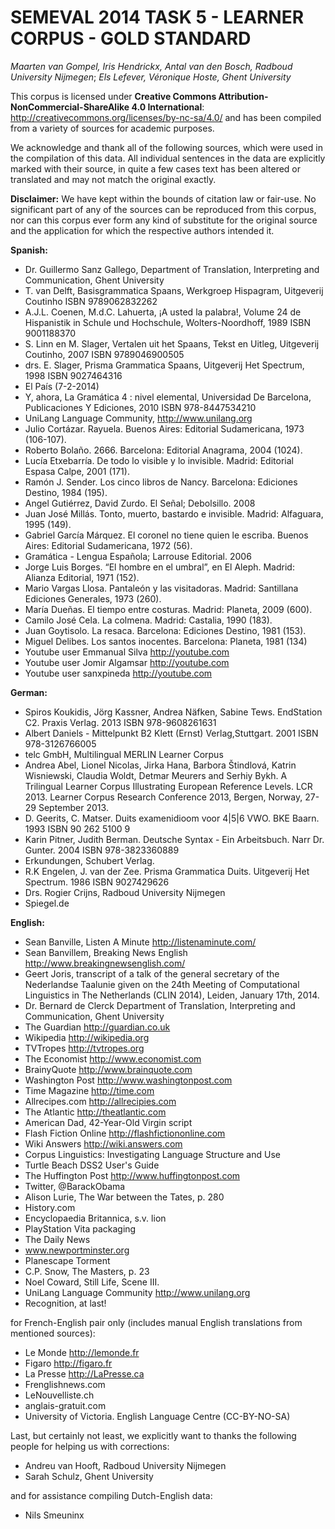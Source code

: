 SEMEVAL 2014 TASK 5 - LEARNER CORPUS - GOLD STANDARD
========================================================

*Maarten van Gompel, Iris Hendrickx, Antal van den Bosch, Radboud University Nijmegen*;
*Els Lefever, Véronique Hoste, Ghent University*

This corpus is licensed under **Creative Commons Attribution-NonCommercial-ShareAlike 4.0 International**: 
http://creativecommons.org/licenses/by-nc-sa/4.0/  and has been compiled from a variety of sources for academic purposes.

We acknowledge and thank all of the following sources, which were used in the
compilation of this data. All individual sentences in the data are explicitly
marked with their source, in quite a few cases text has been altered or
translated and may not match the original exactly. 

**Disclaimer:** We have kept within the bounds of citation law or fair-use. 
No significant part of any of the sources can be reproduced from this corpus,
nor can this corpus ever form any kind of substitute for the original source
and the application for which the respective authors intended it.


**Spanish:**

* Dr. Guillermo Sanz Gallego, Department of Translation, Interpreting and Communication, Ghent University
* T. van Delft, Basisgrammatica Spaans, Werkgroep Hispagram, Uitgeverij Coutinho    ISBN 9789062832262
* A.J.L. Coenen,  M.d.C. Lahuerta,  ¡A usted la palabra!, Volume 24 de Hispanistik in Schule und Hochschule, Wolters-Noordhoff, 1989      ISBN 9001188370
* S. Linn en M. Slager, Vertalen uit het Spaans, Tekst en Uitleg, Uitgeverij Coutinho, 2007    ISBN 9789046900505
* drs. E. Slager, Prisma Grammatica Spaans,  Uitgeverij Het Spectrum, 1998    ISBN 9027464316
* El País (7-2-2014)
* Y, ahora, La Gramática 4 : nivel elemental, Universidad De Barcelona, Publicaciones Y Ediciones, 2010     ISBN 978-8447534210
* UniLang Language Community, http://www.unilang.org
* Julio Cortázar. Rayuela. Buenos Aires: Editorial Sudamericana, 1973 (106-107).
* Roberto Bolaño. 2666. Barcelona: Editorial Anagrama, 2004 (1024).
* Lucía Etxebarría. De todo lo visible y lo invisible. Madrid: Editorial Espasa Calpe, 2001 (171).
* Ramón J. Sender. Los cinco libros de Nancy. Barcelona: Ediciones Destino, 1984 (195).
* Angel Gutiérrez, David Zurdo. El Señal; Debolsillo. 2008  
* Juan José Millás. Tonto, muerto, bastardo e invisible. Madrid: Alfaguara, 1995 (149).
* Gabriel García Márquez. El coronel no tiene quien le escriba. Buenos Aires: Editorial Sudamericana, 1972 (56).
* Gramática - Lengua Española; Larrouse Editorial. 2006
* Jorge Luis Borges. “El hombre en el umbral”, en El Aleph. Madrid: Alianza Editorial, 1971 (152).
* Mario Vargas Llosa. Pantaleón y las visitadoras. Madrid: Santillana Ediciones Generales, 1973 (260).
* María Dueñas. El tiempo entre costuras. Madrid: Planeta, 2009 (600).
* Camilo José Cela. La colmena. Madrid: Castalia, 1990 (183).
* Juan Goytisolo. La resaca. Barcelona: Ediciones Destino, 1981 (153).
* Miguel Delibes. Los santos inocentes. Barcelona: Planeta, 1981 (134)
* Youtube user Emmanual Silva   http://youtube.com
* Youtube user Jomir Algamsar   http://youtube.com
* Youtube user sanxpineda       http://youtube.com

**German:**

* Spiros Koukidis, Jörg Kassner, Andrea Näfken, Sabine Tews. EndStation C2. Praxis Verlag. 2013      ISBN 978-9608261631
* Albert Daniels - Mittelpunkt B2   Klett (Ernst) Verlag,Stuttgart. 2001  ISBN 978-3126766005
* telc GmbH, Multilingual MERLIN Learner Corpus 
* Andrea Abel, Lionel Nicolas, Jirka Hana, Barbora Štindlová, Katrin Wisniewski, Claudia Woldt, Detmar Meurers and Serhiy Bykh. A Trilingual Learner Corpus Illustrating European Reference Levels. LCR 2013.  Learner Corpus Research Conference 2013, Bergen, Norway, 27-29 September 2013.   
* D. Geerits, C. Matser. Duits examenidioom voor 4|5|6 VWO. BKE Baarn. 1993     ISBN 90 262 5100 9
* Karin Pitner, Judith Berman.  Deutsche Syntax - Ein Arbeitsbuch. Narr Dr. Gunter. 2004    ISBN 978-3823360889
* Erkundungen, Schubert Verlag. 
* R.K Engelen, J. van der Zee. Prisma Grammatica Duits. Uitgeverij Het Spectrum. 1986   ISBN 9027429626
* Drs. Rogier Crijns, Radboud University Nijmegen
* Spiegel.de

**English:**
* Sean Banville, Listen A Minute  http://listenaminute.com/ 
* Sean Banvillem, Breaking News English   http://www.breakingnewsenglish.com/
* Geert Joris, transcript of a talk of the general secretary of the  Nederlandse Taalunie given on the 24th Meeting of Computational Linguistics in The Netherlands (CLIN 2014), Leiden, January 17th, 2014.
* Dr. Bernard de Clerck Department of Translation, Interpreting and Communication, Ghent University
* The Guardian       http://guardian.co.uk
* Wikipedia          http://wikipedia.org
* TVTropes          http://tvtropes.org
* The Economist     http://www.economist.com
* BrainyQuote       http://www.brainquote.com
* Washington Post   http://www.washingtonpost.com
* Time Magazine     http://time.com
* Allrecipes.com    http://allrecipies.com
* The Atlantic      http://theatlantic.com
* American Dad, 42-Year-Old Virgin script
* Flash Fiction Online  http://flashfictiononline.com
* Wiki Answers      http://wiki.answers.com
* Corpus Linguistics: Investigating Language Structure and Use
* Turtle Beach DSS2 User's Guide
* The Huffington Post  http://www.huffingtonpost.com
* Twitter, @BarackObama
* Alison Lurie, The War between the Tates, p. 280
* History.com
* Encyclopaedia Britannica, s.v. lion
* PlayStation Vita packaging
* The Daily News
* www.newportminster.org
* Planescape Torment
* C.P. Snow, The Masters, p. 23
* Noel Coward, Still Life, Scene III.
* UniLang Language Community       http://www.unilang.org
* Recognition, at last!

for French-English pair only (includes manual English translations from mentioned sources):
* Le Monde      http://lemonde.fr
* Figaro        http://figaro.fr
* La Presse      http://LaPresse.ca
* Frenglishnews.com
* LeNouvelliste.ch
* anglais-gratuit.com 
* University of Victoria. English Language Centre (CC-BY-NO-SA) 


Last, but certainly not least, we explicitly want to thanks the following people for helping us with corrections:

* Andreu van Hooft, Radboud University Nijmegen
* Sarah Schulz, Ghent University 

and for assistance compiling Dutch-English data:

* Nils Smeuninx
